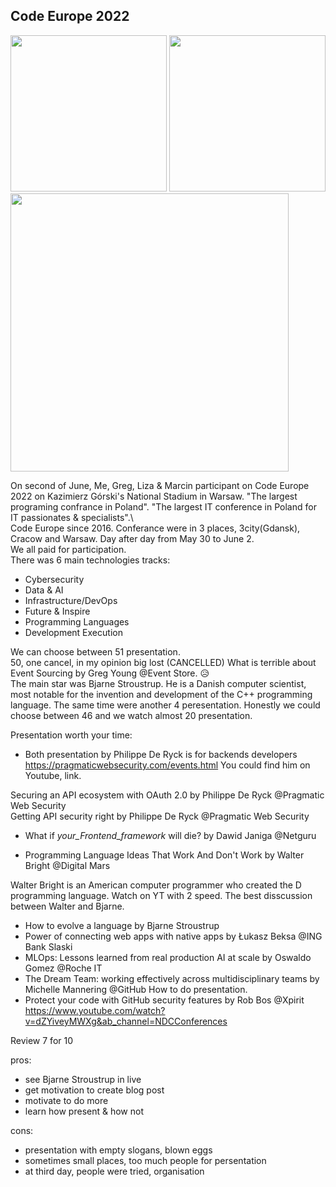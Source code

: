 ## Code Europe 2022
<div>

<img src="https://user-images.githubusercontent.com/13277748/175426768-1d69dade-2d85-4998-8671-179c4eb65895.png" width="250"/>
<img src="https://user-images.githubusercontent.com/13277748/175427315-93eded58-fd8e-41a1-b69a-6ab6599b1644.png" width="250"/>
<img src="https://user-images.githubusercontent.com/13277748/175428301-b98aeeb6-4ddd-4893-8c2a-04b9282e47a2.png" width="445"/> 
</div>  
  
On second of June, Me, Greg, Liza & Marcin participant on Code Europe 2022 on Kazimierz Górski's National Stadium in Warsaw.
"The largest programing confrance in Poland". "The largest IT conference in Poland for IT passionates & specialists".\  
Code Europe since 2016. Conferance were in 3 places, 3city(Gdansk), Cracow and Warsaw. Day after day from May 30 to June 2.\
We all paid for participation.\
There was 6 main technologies tracks:
* Cybersecurity
* Data & AI
* Infrastructure/DevOps
* Future & Inspire
* Programming Languages
* Development Execution

We can choose between 51 presentation. \
50, one cancel, in my opinion big lost (CANCELLED) What is terrible about Event Sourcing by Greg Young @Event Store. 😥 \
The main star was Bjarne Stroustrup. He is a Danish computer scientist, most notable for the invention and development of the C++ programming language. The same time were another 4 peresentation. Honestly we could choose between 46 and we watch almost 20 presentation.



Presentation worth your time:

* Both presentation by Philippe De Ryck is for backends developers https://pragmaticwebsecurity.com/events.html You could find him on Youtube, link.
 
Securing an API ecosystem with OAuth 2.0 by Philippe De Ryck @Pragmatic Web Security\
Getting API security right by Philippe De Ryck @Pragmatic Web Security

* What if _your_Frontend_framework_ will die? by Dawid Janiga @Netguru

* Programming Language Ideas That Work And Don't Work by Walter Bright @Digital Mars 
 
Walter Bright is an American computer programmer who created the D programming language.
Watch on YT with 2 speed. The best disscussion between Walter and Bjarne.  

* How to evolve a language by Bjarne Stroustrup
* Power of connecting web apps with native apps by Łukasz Beksa @ING Bank Slaski
* MLOps: Lessons learned from real production AI at scale by Oswaldo Gomez @Roche IT
* The Dream Team: working effectively across multidisciplinary teams by Michelle Mannering @GitHub 
How to do presentation.
* Protect your code with GitHub security features by Rob Bos @Xpirit https://www.youtube.com/watch?v=dZYiveyMWXg&ab_channel=NDCConferences


Review 7 for 10

pros:

+ see Bjarne Stroustrup in live
+ get motivation to create blog post
+ motivate to do more
+ learn how present & how not

cons:
- presentation with empty slogans, blown eggs
- sometimes small places, too much people for persentation 
- at third day, people were tried, organisation

